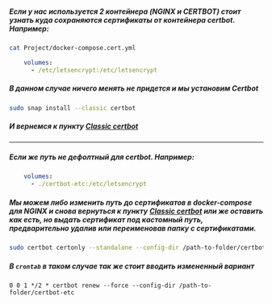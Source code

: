 ##### Если у нас используется 2 контейнера (NGINX и CERTBOT) стоит узнать куда сохраняются сертификаты от контейнера certbot. Например:

```bash
cat Project/docker-compose.cert.yml
```

```yml
    volumes:
      - /etc/letsencrypt:/etc/letsencrypt
```
##### В данном случае ничего менять не придется и мы установим Certbot

```bash
sudo snap install --classic certbot
```
##### И вернемся к пункту [Classic certbot](https://github.com/neon0ff/SSL/blob/main/Classic%20certbot.md)

---
##### Если же путь не дефолтный для certbot. Например:

```yml
    volumes:
      - ./certbot-etc:/etc/letsencrypt
```

##### Мы можем либо изменить путь до сертификатов в docker-compose для NGINX и снова вернуться к пункту [Classic certbot](https://github.com/neon0ff/SSL/blob/main/Classic%20certbot.md) или же оставить как есть, но выдать сертификат под кастомный путь, предварительно удалив или переименовав папку с сертификатами.

```bash
sudo certbot certonly --standalone --config-dir /path-to-folder/certbot-etc -d example.com
```
##### В `crontab` в таком случае так же стоит вводить измененный вариант

```
0 0 1 */2 * certbot renew --force --config-dir /path-to-folder/certbot-etc
```
